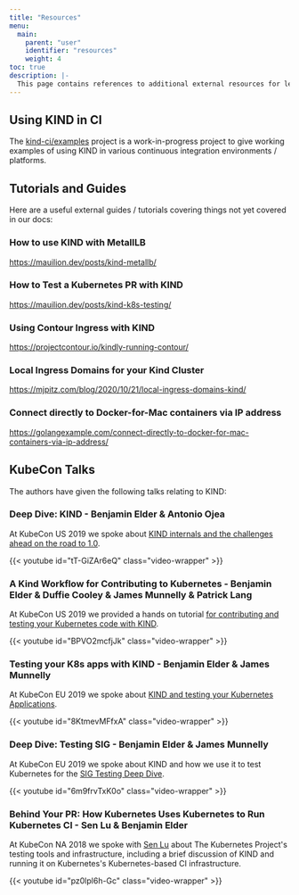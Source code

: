 ```yaml
---
title: "Resources"
menu:
  main:
    parent: "user"
    identifier: "resources"
    weight: 4
toc: true
description: |-
  This page contains references to additional external resources for learning about KIND and how to use it.
---
```

## Using KIND in CI

The [kind-ci/examples] project is a work-in-progress project to give working
examples of using KIND in various continuous integration environments / platforms.

## Tutorials and Guides

Here are a useful external guides / tutorials covering things not yet covered in our docs:

<!--please do not insert every single guide on the internet here-->
<!--ideally many of these guides will eventually have upstream equivalents on this site-->
<!--in the meantime, content that is not covered upstream in particular can be very helpful here-->

### How to use KIND with MetallLB

https://mauilion.dev/posts/kind-metallb/

### How to Test a Kubernetes PR with KIND

https://mauilion.dev/posts/kind-k8s-testing/

### Using Contour Ingress with KIND

https://projectcontour.io/kindly-running-contour/

### Local Ingress Domains for your Kind Cluster

https://mjpitz.com/blog/2020/10/21/local-ingress-domains-kind/

### Connect directly to Docker-for-Mac containers via IP address

https://golangexample.com/connect-directly-to-docker-for-mac-containers-via-ip-address/

## KubeCon Talks

The authors have given the following talks relating to KIND:

### Deep Dive: KIND - Benjamin Elder & Antonio Ojea

At KubeCon US 2019 we spoke about [KIND internals and the challenges ahead on the road to 1.0][kind-deep-dive].

{{< youtube id="tT-GiZAr6eQ" class="video-wrapper" >}}

### A Kind Workflow for Contributing to Kubernetes - Benjamin Elder & Duffie Cooley & James Munnelly & Patrick Lang

At KubeCon US 2019 we provided a hands on tutorial [for contributing and testing your Kubernetes code with KIND][kind-workflow-for-contributing-to-kubernetes].

{{< youtube id="BPVO2mcfjJk" class="video-wrapper" >}}

### Testing your K8s apps with KIND - Benjamin Elder & James Munnelly

At KubeCon EU 2019 we spoke about [KIND and testing your Kubernetes Applications][testing-k8s-apps-with-kind].

{{< youtube id="8KtmevMFfxA" class="video-wrapper" >}}

### Deep Dive: Testing SIG - Benjamin Elder & James Munnelly

At KubeCon EU 2019 we spoke about KIND and how we use it to test Kubernetes for the [SIG Testing Deep Dive][sig-testing-deep-dive-kind].

{{< youtube id="6m9frvTxK0o" class="video-wrapper" >}}

### Behind Your PR: How Kubernetes Uses Kubernetes to Run Kubernetes CI - Sen Lu & Benjamin Elder

At KubeCon NA 2018 we spoke with [Sen Lu][@krzyzacy] about The Kubernetes Project's
testing tools and infrastructure, including a brief discussion of KIND and running
it on Kubernetes's Kubernetes-based CI infrastructure.

{{< youtube id="pz0lpl6h-Gc" class="video-wrapper" >}}


[@krzyzacy]: https://github.com/krzyzacy
[kind-ci/examples]: https://github.com/kind-ci/examples
[testing-k8s-apps-with-kind]: https://kccnceu19.sched.com/event/MPYy/testing-your-k8s-apps-with-kind-benjamin-elder-google-james-munnelly-jetstackio
[sig-testing-deep-dive-kind]: https://kccnceu19.sched.com/event/MPkC/deep-dive-testing-sig-benjamin-elder-google-james-munnelly-jetstack
[kind-deep-dive]: https://kccncna19.sched.com/event/Uah7/deep-dive-kind-benjamin-elder-google-antonio-ojea-garcia-suse
[kind-workflow-for-contributing-to-kubernetes]: https://kccncna19.sched.com/event/Uaek/tutorial-a-kind-workflow-for-contributing-to-kubernetes-benjamin-elder-google-duffie-cooley-vmware-james-munnelly-jetstack-patrick-lang-microsoft-limited-available-seating-first-come-first-served-basis
